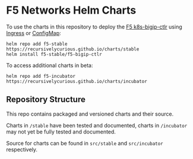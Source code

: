 # F5 Networks Helm Charts

To use the charts in this repository to deploy the [F5 k8s-bigip-ctlr](https://github.com/F5Networks/k8s-bigip-ctlr) using [Ingress](https://kubernetes.io/docs/concepts/services-networking/ingress/) or [ConfigMap](https://kubernetes.io/docs/tasks/configure-pod-container/configure-pod-configmap/):

```
helm repo add f5-stable https://recursivelycurious.github.io/charts/stable
helm install f5-stable/f5-bigip-ctlr
```

To access additional charts in beta:

```
helm repo add f5-incubator https://recursivelycurious.github.io/charts/incubator
```

## Repository Structure

This repo contains packaged and versioned charts and their source. 

Charts in `/stable` have been tested and documented, charts in `/incubator` may not yet be fully tested and documented. 

Source for charts can be found in `src/stable` and `src/incubator` respectively.

